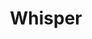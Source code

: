 ---
title: Whisper
emoji: 💬
colorFrom: indigo
colorTo: red
sdk: gradio
sdk_version: 4.8.0
app_file: app.py
pinned: false
license: apache-2.0
---
